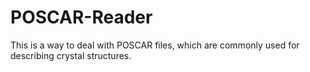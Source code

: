 # POSCAR-Reader
This is a way to deal with POSCAR files, which are commonly used for describing crystal structures.
